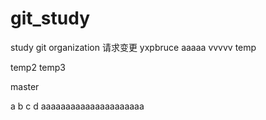 # git_study
study git organization
请求变更
yxpbruce
aaaaa
vvvvv
temp

temp2
temp3

master

a
b
c
d
aaaaaaaaaaaaaaaaaaaaa
